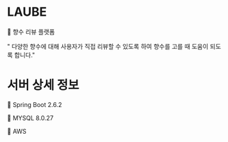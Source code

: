 # LAUBE
🍾 향수 리뷰 플랫폼

" 다양한 향수에 대해 사용자가 직접 리뷰할 수 있도록 하여 향수를 고를 때 도움이 되도록 합니다."

# 서버 상세 정보
📌 Spring Boot 2.6.2

📌 MYSQL 8.0.27

📌 AWS